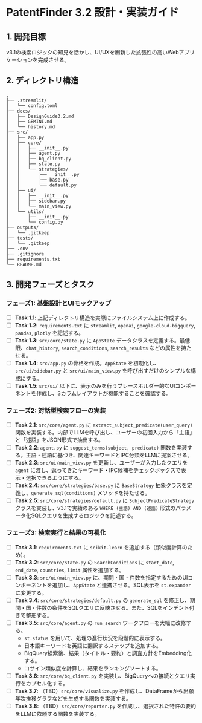 # PatentFinder 3.2 設計・実装ガイド

## 1. 開発目標
v3.1の検索ロジックの知見を活かし、UI/UXを刷新した拡張性の高いWebアプリケーションを完成させる。

## 2. ディレクトリ構造
```
.
├── .streamlit/
│   └── config.toml
├── docs/
│   ├── DesignGuide3.2.md
│   ├── GEMINI.md
│   └── history.md
├── src/
│   ├── app.py
│   ├── core/
│   │   ├── __init__.py
│   │   ├── agent.py
│   │   ├── bq_client.py
│   │   ├── state.py
│   │   └── strategies/
│   │       ├── __init__.py
│   │       ├── base.py
│   │       └── default.py
│   ├── ui/
│   │   ├── __init__.py
│   │   ├── sidebar.py
│   │   └── main_view.py
│   └── utils/
│       ├── __init__.py
│       └── config.py
├── outputs/
│   └── .gitkeep
├── tests/
│   └── .gitkeep
├── .env
├── .gitignore
├── requirements.txt
└── README.md
```

## 3. 開発フェーズとタスク

### フェーズ1: 基盤設計とUIモックアップ

-   [ ] **Task 1.1**: 上記ディレクトリ構造を実際にファイルシステム上に作成する。
-   [ ] **Task 1.2**: `requirements.txt` に `streamlit`, `openai`, `google-cloud-bigquery`, `pandas`, `plotly` を記述する。
-   [ ] **Task 1.3**: `src/core/state.py` に `AppState` データクラスを定義する。最低限、`chat_history`, `search_conditions`, `search_results` などの属性を持たせる。
-   [ ] **Task 1.4**: `src/app.py` の骨格を作成。`AppState` を初期化し、`src/ui/sidebar.py` と `src/ui/main_view.py` を呼び出すだけのシンプルな構成にする。
-   [ ] **Task 1.5**: `src/ui/` 以下に、表示のみを行うプレースホルダー的なUIコンポーネントを作成し、3カラムレイアウトが機能することを確認する。

### フェーズ2: 対話型検索フローの実装

-   [ ] **Task 2.1**: `src/core/agent.py` に `extract_subject_predicate(user_query)` 関数を実装する。内部でLLMを呼び出し、ユーザーの初回入力から「主語」と「述語」をJSON形式で抽出する。
-   [ ] **Task 2.2**: `agent.py` に `suggest_terms(subject, predicate)` 関数を実装する。主語・述語に基づき、関連キーワードとIPC分類をLLMに提案させる。
-   [ ] **Task 2.3**: `src/ui/main_view.py` を更新し、ユーザーが入力したクエリを `agent` に渡し、返ってきたキーワード・IPC候補をチェックボックスで表示・選択できるようにする。
-   [ ] **Task 2.4**: `src/core/strategies/base.py` に `BaseStrategy` 抽象クラスを定義し、`generate_sql(conditions)` メソッドを持たせる。
-   [ ] **Task 2.5**: `src/core/strategies/default.py` に `SubjectPredicateStrategy` クラスを実装し、v3.1で実績のある `WHERE (主語) AND (述語)` 形式のパラメータ化SQLクエリを生成するロジックを記述する。

### フェーズ3: 検索実行と結果の可視化

-   [ ] **Task 3.1**: `requirements.txt` に `scikit-learn` を追加する（類似度計算のため）。
-   [ ] **Task 3.2**: `src/core/state.py` の `SearchConditions` に `start_date`, `end_date`, `countries`, `limit` 属性を追加する。
-   [ ] **Task 3.3**: `src/ui/main_view.py` に、期間・国・件数を指定するためのUIコンポーネントを追加し、`AppState` と連携させる。SQL表示を `st.expander` に変更する。
-   [ ] **Task 3.4**: `src/core/strategies/default.py` の `generate_sql` を修正し、期間・国・件数の条件をSQLクエリに反映させる。また、SQLをインデント付きで整形する。
-   [ ] **Task 3.5**: `src/core/agent.py` の `run_search` ワークフローを大幅に改修する。
    -   `st.status` を用いて、処理の進行状況を段階的に表示する。
    -   日本語キーワードを英語に翻訳するステップを追加する。
    -   BigQuery検索後、結果（タイトル・要約）と調査方針をEmbedding化する。
    -   コサイン類似度を計算し、結果をランキングソートする。
-   [ ] **Task 3.6**: `src/core/bq_client.py` を実装し、BigQueryへの接続とクエリ実行をカプセル化する。
-   [ ] **Task 3.7**: （TBD）`src/core/visualize.py` を作成し、DataFrameから出願年次推移グラフなどを生成する関数を実装する。
-   [ ] **Task 3.8**: （TBD）`src/core/reporter.py` を作成し、選択された特許の要約をLLMに依頼する関数を実装する。